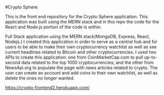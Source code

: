 #Crypto Sphere

This is the front end repository for the Crypto Sphere application. This application was built using 
the MERN stack and in this repo the code for the React and Node.js portion of the code is within.

Full Stack application using the MERN stack(MongoDB, Express, React, Nodejs.) I created this application in order to serve as a central hub and for users to be able to make their own cryptocurrency watchlist as well as see current headlines related to Bitcoin and other cryptocurrencies. I used two APIs to create this application: one from CoinMarketCap.com to pull up-to-second data related to the top 1000 cryptocurrencies; and the other from NewsApi.org to populate the page with news articles related to crypto. The user can create an account and add coins to their own watchlist, as well as delete the ones no longer wanted.


https://crypto-frontend2.herokuapp.com/
